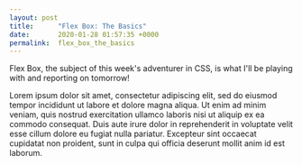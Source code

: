 ```yaml
---
layout: post
title:      "Flex Box: The Basics"
date:       2020-01-28 01:57:35 +0000
permalink:  flex_box_the_basics
---
```



Flex Box, the subject of this week's adventurer in CSS, is what I'll be playing with and reporting on tomorrow!

Lorem ipsum dolor sit amet, consectetur adipiscing elit, sed do eiusmod tempor incididunt ut labore et dolore magna aliqua. Ut enim ad minim veniam, quis nostrud exercitation ullamco laboris nisi ut aliquip ex ea commodo consequat. Duis aute irure dolor in reprehenderit in voluptate velit esse cillum dolore eu fugiat nulla pariatur. Excepteur sint occaecat cupidatat non proident, sunt in culpa qui officia deserunt mollit anim id est laborum.
